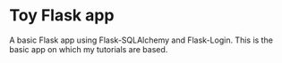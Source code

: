 # Toy Flask app

A basic Flask app using Flask-SQLAlchemy and Flask-Login. This is the basic app on which my tutorials are based.
